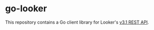 # go-looker

This repository contains a Go client library for Looker's [v3.1 REST API](https://docs.looker.com/reference/api-and-integration/api-reference/v3.1).

